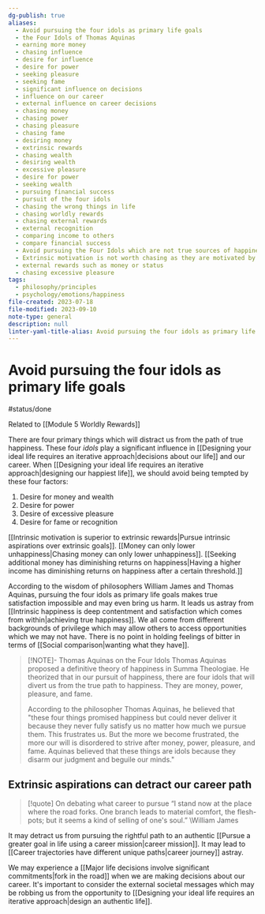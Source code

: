 ```yaml
---
dg-publish: true
aliases:
  - Avoid pursuing the four idols as primary life goals
  - the Four Idols of Thomas Aquinas
  - earning more money
  - chasing influence
  - desire for influence
  - desire for power
  - seeking pleasure
  - seeking fame
  - significant influence on decisions
  - influence on our career
  - external influence on career decisions
  - chasing money
  - chasing power
  - chasing pleasure
  - chasing fame
  - desiring money
  - extrinsic rewards
  - chasing wealth
  - desiring wealth
  - excessive pleasure
  - desire for power
  - seeking wealth
  - pursuing financial success
  - pursuit of the four idols
  - chasing the wrong things in life
  - chasing worldly rewards
  - chasing external rewards
  - external recognition
  - comparing income to others
  - compare financial success
  - Avoid pursuing the Four Idols which are not true sources of happiness.
  - Extrinsic motivation is not worth chasing as they are motivated by the Four Idols.
  - external rewards such as money or status
  - chasing excessive pleasure
tags:
  - philosophy/principles
  - psychology/emotions/happiness
file-created: 2023-07-18
file-modified: 2023-09-10
note-type: general
description: null
linter-yaml-title-alias: Avoid pursuing the four idols as primary life goals
---
```


# Avoid pursuing the four idols as primary life goals

#status/done 

Related to [[Module 5 Worldly Rewards]]

There are four primary things which will distract us from the path of true happiness. These four *idols* play a significant influence in [[Designing your ideal life requires an iterative approach|decisions about our life]] and our career. When [[Designing your ideal life requires an iterative approach|designing our happiest life]], we should avoid being tempted by these four factors:

1. Desire for money and wealth
2. Desire for power
3. Desire of excessive pleasure
4. Desire for fame or recognition

[[Intrinsic motivation is superior to extrinsic rewards|Pursue intrinsic aspirations over extrinsic goals]]. [[Money can only lower unhappiness|Chasing money can only lower unhappiness]]. [[Seeking additional money has diminishing returns on happiness|Having a higher income has diminishing returns on happiness after a certain threshold.]]

According to the wisdom of philosophers William James and Thomas Aquinas, pursuing the four idols as primary life goals makes true satisfaction impossible and may even bring us harm. It leads us astray from [[Intrinsic happiness is deep contentment and satisfaction which comes from within|achieving true happiness]]. We all come from different backgrounds of privilege which may allow others to access opportunities which we may not have. There is no point in holding feelings of bitter in terms of [[Social comparison|wanting what they have]].

> [!NOTE]- Thomas Aquinas on the Four Idols
> Thomas Aquinas proposed a definitive theory of happiness in Summa Theologiae. He theorized that in our pursuit of happiness, there are four idols that will divert us from the true path to happiness. They are money, power, pleasure, and fame.
>
> According to the philosopher Thomas Aquinas, he believed that "these four things promised happiness but could never deliver it because they never fully satisfy us no matter how much we pursue them. This frustrates us. But the more we become frustrated, the more our will is disordered to strive after money, power, pleasure, and fame. Aquinas believed that these things are idols because they disarm our judgment and beguile our minds."

## Extrinsic aspirations can detract our career path

> [!quote] On debating what career to pursue
> “I stand now at the place where the road forks. One branch leads to material comfort, the flesh-pots; but it seems a kind of selling of one's soul.”
> \William James

It may detract us from pursuing the rightful path to an authentic [[Pursue a greater goal in life using a career mission|career mission]]. It may lead to [[Career trajectories have different unique paths|career journey]] astray.

We may experience a [[Major life decisions involve significant commitments|fork in the road]] when we are making decisions about our career. It's important to consider the external societal messages which may be robbing us from the opportunity to [[Designing your ideal life requires an iterative approach|design an authentic life]].
